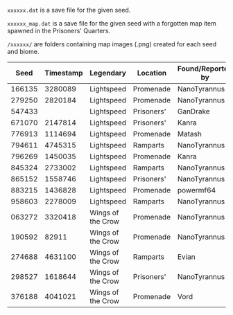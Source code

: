 `xxxxxx.dat` is a save file for the given seed.

`xxxxxx_map.dat` is a save file for the given seed with a forgotten map item spawned in the Prisoners' Quarters.

`/xxxxxx/` are folders containing map images (.png) created for each seed and biome.

| Seed   | Timestamp | Legendary         | Location   | Found/Reported by     |
| ------ | --------- | ----------------- | ---------- | --------------------- |
| 166135 | 3280089   | Lightspeed        | Promenade  | NanoTyrannus          |
| 279250 | 2820184   | Lightspeed        | Promenade  | NanoTyrannus          |
| 547433 |           | Lightspeed        | Prisoners' | GanDrake              |
| 671070 | 2147814   | Lightspeed        | Prisoners' | Kanra                 |
| 776913 | 1114694   | Lightspeed        | Promenade  | Matash                |
| 794611 | 4745315   | Lightspeed        | Ramparts   | NanoTyrannus          |
| 796269 | 1450035   | Lightspeed        | Promenade  | Kanra                 |
| 845324 | 2733002   | Lightspeed        | Ramparts   | NanoTyrannus          |
| 865152 | 1558746   | Lightspeed        | Prisoners' | NanoTyrannus          |
| 883215 | 1436828   | Lightspeed        | Promenade  | powermf64             |
| 958603 | 2278009   | Lightspeed        | Ramparts   | NanoTyrannus          |
| 063272 | 3320418   | Wings of the Crow | Promenade  | NanoTyrannus          |
| 190592 | 82911     | Wings of the Crow | Promenade  | NanoTyrannus          |
| 274688 | 4631100   | Wings of the Crow | Ramparts   | Evian                 |
| 298527 | 1618644   | Wings of the Crow | Prisoners' | NanoTyrannus          |
| 376188 | 4041021   | Wings of the Crow | Promenade  | Vord                  |
